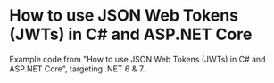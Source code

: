 # How to use JSON Web Tokens (JWTs) in C# and ASP.NET Core

Example code from "How to use JSON Web Tokens (JWTs) in C# and ASP.NET Core", targeting .NET 6 & 7.
